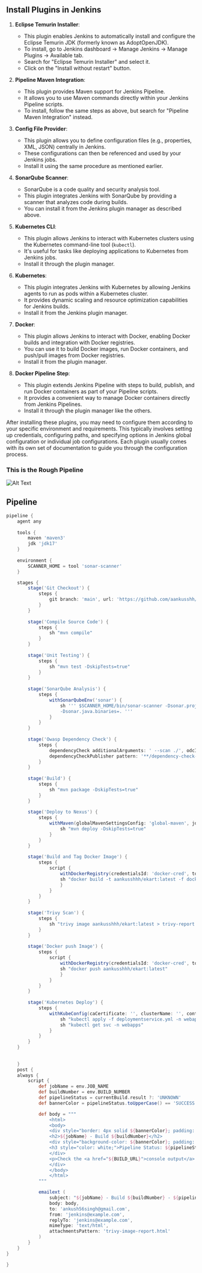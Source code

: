 ## Install Plugins in Jenkins

1. **Eclipse Temurin Installer**:
   - This plugin enables Jenkins to automatically install and configure the Eclipse Temurin JDK (formerly known as AdoptOpenJDK).
   - To install, go to Jenkins dashboard -> Manage Jenkins -> Manage Plugins -> Available tab.
   - Search for "Eclipse Temurin Installer" and select it.
   - Click on the "Install without restart" button.

2. **Pipeline Maven Integration**:
   - This plugin provides Maven support for Jenkins Pipeline.
   - It allows you to use Maven commands directly within your Jenkins Pipeline scripts.
   - To install, follow the same steps as above, but search for "Pipeline Maven Integration" instead.

3. **Config File Provider**:
   - This plugin allows you to define configuration files (e.g., properties, XML, JSON) centrally in Jenkins.
   - These configurations can then be referenced and used by your Jenkins jobs.
   - Install it using the same procedure as mentioned earlier.

4. **SonarQube Scanner**:
   - SonarQube is a code quality and security analysis tool.
   - This plugin integrates Jenkins with SonarQube by providing a scanner that analyzes code during builds.
   - You can install it from the Jenkins plugin manager as described above.

5. **Kubernetes CLI**:
   - This plugin allows Jenkins to interact with Kubernetes clusters using the Kubernetes command-line tool (`kubectl`).
   - It's useful for tasks like deploying applications to Kubernetes from Jenkins jobs.
   - Install it through the plugin manager.

6. **Kubernetes**:
   - This plugin integrates Jenkins with Kubernetes by allowing Jenkins agents to run as pods within a Kubernetes cluster.
   - It provides dynamic scaling and resource optimization capabilities for Jenkins builds.
   - Install it from the Jenkins plugin manager.

7. **Docker**:
   - This plugin allows Jenkins to interact with Docker, enabling Docker builds and integration with Docker registries.
   - You can use it to build Docker images, run Docker containers, and push/pull images from Docker registries.
   - Install it from the plugin manager.

8. **Docker Pipeline Step**:
   - This plugin extends Jenkins Pipeline with steps to build, publish, and run Docker containers as part of your Pipeline scripts.
   - It provides a convenient way to manage Docker containers directly from Jenkins Pipelines.
   - Install it through the plugin manager like the others.

After installing these plugins, you may need to configure them according to your specific environment and requirements. This typically involves setting up credentials, configuring paths, and specifying options in Jenkins global configuration or individual job configurations. Each plugin usually comes with its own set of documentation to guide you through the configuration process.

### This is the Rough Pipeline
![Alt Text](Images/CICD-Written.jpeg)



## Pipeline 

```groovy
pipeline {
    agent any
    
    tools {
        maven 'maven3'
        jdk 'jdk17'
    }
    
    environment {
        SCANNER_HOME = tool 'sonar-scanner'
    }

    stages {
        stage('Git Checkout') {
            steps {
                git branch: 'main', url: 'https://github.com/aankusshh/Ekart.git'
            }
        }
        
        stage('Compile Source Code') {
            steps {
                sh "mvn compile"
            }
        }
        
        stage('Unit Testing') {
            steps {
                sh "mvn test -DskipTests=true"
            }
        }
        
        stage('SonarQube Analysis') {
            steps {
                withSonarQubeEnv('sonar') {
                    sh ''' $SCANNER_HOME/bin/sonar-scanner -Dsonar.projectKey=EKART -Dsonar.projectName=EKART \
                    -Dsonar.java.binaries=. ''' 
                }
            }
        }
        
        stage('Owasp Dependency Check') {
            steps {
                dependencyCheck additionalArguments: ' --scan ./', odcInstallation: 'DC'
                dependencyCheckPublisher pattern: '**/dependency-check-report.xml'
            }
        }
        
        stage('Build') {
            steps {
                sh "mvn package -DskipTests=true"
            }
        }
        
        stage('Deploy to Nexus') {
            steps {
                withMaven(globalMavenSettingsConfig: 'global-maven', jdk: 'jdk17', maven: 'maven3', mavenSettingsConfig: '', traceability: true) {
                    sh "mvn deploy -DskipTests=true"
                }
            }
        }
        
        stage('Build and Tag Docker Image') {
            steps {
                script {
                    withDockerRegistry(credentialsId: 'docker-cred', toolName: 'docker') {
                    sh "docker build -t aankusshhh/ekart:latest -f docker/Dockerfile ."
                    }
                }
            }
        }
        
        stage('Trivy Scan') {
            steps {
                sh "trivy image aankusshhh/ekart:latest > trivy-report.txt"
            }
        }
        
        stage('Docker push Image') {
            steps {
                script {
                    withDockerRegistry(credentialsId: 'docker-cred', toolName: 'docker') {
                    sh "docker push aankusshhh/ekart:latest"
                    }
                }
            }
        }
        
        stage('Kubernetes Deploy') {
            steps {
                withKubeConfig(caCertificate: '', clusterName: '', contextName: '', credentialsId: 'k8-token', namespace: 'webapps', restrictKubeConfigAccess: false, serverUrl: 'https://172.31.45.235:6443') {
                    sh "kubectl apply -f deploymentservice.yml -n webapps"
                    sh "kubectl get svc -n webapps"
                }
            }
        }
    }
 
        
    }
    post {
    always {
        script {
            def jobName = env.JOB_NAME
            def buildNumber = env.BUILD_NUMBER
            def pipelineStatus = currentBuild.result ?: 'UNKNOWN'
            def bannerColor = pipelineStatus.toUpperCase() == 'SUCCESS' ? 'green' : 'red'

            def body = """
                <html>
                <body>
                <div style="border: 4px solid ${bannerColor}; padding: 10px;">
                <h2>${jobName} - Build ${buildNumber}</h2>
                <div style="background-color: ${bannerColor}; padding: 10px;">
                <h3 style="color: white;">Pipeline Status: ${pipelineStatus.toUpperCase()}</h3>
                </div>
                <p>Check the <a href="${BUILD_URL}">console output</a>.</p>
                </div>
                </body>
                </html>
            """

            emailext (
                subject: "${jobName} - Build ${buildNumber} - ${pipelineStatus.toUpperCase()}",
                body: body,
                to: 'ankush56singh@gmail.com',
                from: 'jenkins@example.com',
                replyTo: 'jenkins@example.com',
                mimeType: 'text/html',
                attachmentsPattern: 'trivy-image-report.html'
            )
        }
    }
}

}
```
